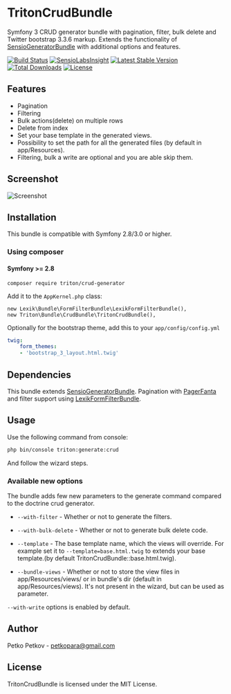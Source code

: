 # TritonCrudBundle
Symfony 3 CRUD generator bundle with pagination, filter, bulk delete and Twitter bootstrap 3.3.6 markup.
Extends the functionality of [SensioGeneratorBundle](https://github.com/sensio/SensioGeneratorBundle) with additional options and features.

[![Build Status](https://travis-ci.org/petkopara/TritonCrudBundle.svg?branch=master)](https://travis-ci.org/petkopara/TritonCrudBundle)
[![SensioLabsInsight](https://insight.sensiolabs.com/projects/7d24085a-9a27-4607-adf5-efe1bb39f62b/mini.png)](https://insight.sensiolabs.com/projects/7d24085a-9a27-4607-adf5-efe1bb39f62b)
[![Latest Stable Version](https://poser.pugx.org/triton/crud-generator/v/stable)](https://packagist.org/packages/triton/crud-generator)
[![Total Downloads](https://poser.pugx.org/triton/crud-generator/downloads)](https://packagist.org/packages/triton/crud-generator)
[![License](https://poser.pugx.org/triton/crud-generator/license)](https://packagist.org/packages/triton/crud-generator)

## Features
* Pagination
* Filtering 
* Bulk actions(delete) on multiple rows
* Delete from index 
* Set your base template in the generated views.
* Possibility to set the path for all the generated files (by default in app/Resources).
* Filtering, bulk a write are optional and you are able skip them.

## Screenshot

![Screenshot](https://raw.github.com/petkopara/TritonCrudBundle/master/screenshot.png "Screenshot")

## Installation
This bundle is compatible with Symfony 2.8/3.0 or higher.

### Using composer

#### Symfony >= 2.8 

    composer require triton/crud-generator

Add it to the `AppKernel.php` class:

    new Lexik\Bundle\FormFilterBundle\LexikFormFilterBundle(),
    new Triton\Bundle\CrudBundle\TritonCrudBundle(),

Optionally for the bootstrap theme, add this to your `app/config/config.yml`
```yaml
twig:
    form_themes:
	- 'bootstrap_3_layout.html.twig' 

```


## Dependencies

This bundle extends [SensioGeneratorBundle](https://github.com/sensio/SensioGeneratorBundle). 
Pagination with [PagerFanta](https://github.com/whiteoctober/Pagerfanta/) and filter
support using [LexikFormFilterBundle](https://github.com/lexik/LexikFormFilterBundle).

## Usage

Use the following command from console:
```sh
php bin/console triton:generate:crud
```
And follow the wizard steps.

### Available new options
The bundle adds few new parameters to the generate command compared to the doctrine crud generator.

* `--with-filter` -  Whether or not to generate the filters.

* `--with-bulk-delete` - Whether or not to generate bulk delete code.

* `--template` - The base template name, which the views will override. For example set it to `--template=base.html.twig` to extends your base template.(by default TritonCrudBundle::base.html.twig).

* `--bundle-views` - Whether or not to store the view files in app/Resources/views/ or in bundle's dir (default in app/Resources/views). It's not present in the wizard, but can be used as parameter.

`--with-write` options is enabled by default.

## Author

Petko Petkov - petkopara@gmail.com


## License

TritonCrudBundle is licensed under the MIT License.
